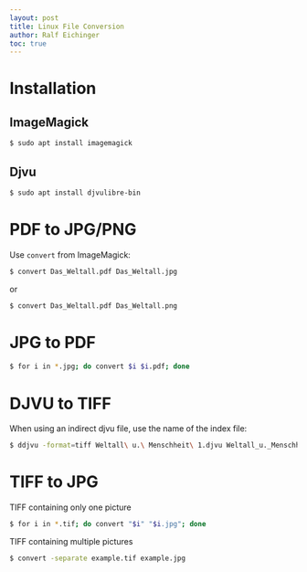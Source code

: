 ```yaml
---
layout: post
title: Linux File Conversion
author: Ralf Eichinger
toc: true
---
```


# Installation

## ImageMagick

```sh
$ sudo apt install imagemagick
```

## Djvu

```sh
$ sudo apt install djvulibre-bin
```

# PDF to JPG/PNG

Use `convert` from ImageMagick:

```sh
$ convert Das_Weltall.pdf Das_Weltall.jpg
```

or

```sh
$ convert Das_Weltall.pdf Das_Weltall.png
```

# JPG to PDF

```sh
$ for i in *.jpg; do convert $i $i.pdf; done
```

# DJVU to TIFF

When using an indirect djvu file, use the name of the index file:

```sh
$ ddjvu -format=tiff Weltall\ u.\ Menschheit\ 1.djvu Weltall_u._Menschheit_1.tif
```

# TIFF to JPG

TIFF containing only one picture

```sh
$ for i in *.tif; do convert "$i" "$i.jpg"; done
```

TIFF containing multiple pictures

```sh
$ convert -separate example.tif example.jpg
```
